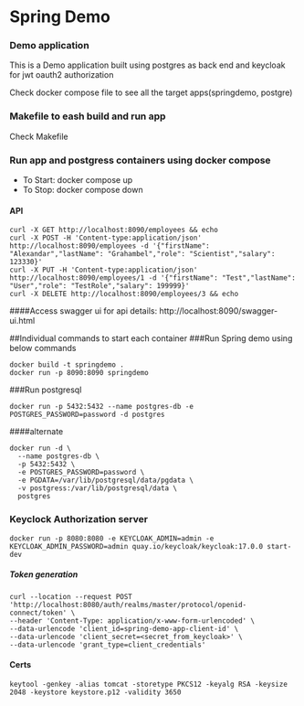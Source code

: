 # Spring Demo

### Demo application

This is a Demo application built using postgres as back end and keycloak for jwt oauth2 authorization

Check docker compose file to see all the target apps(springdemo, postgre)

### Makefile to eash build and run app

Check Makefile

### Run app and postgress containers using docker compose

* To Start: docker compose up
* To Stop: docker compose down

#### API

```
curl -X GET http://localhost:8090/employees && echo
curl -X POST -H 'Content-type:application/json' http://localhost:8090/employees -d '{"firstName": "Alexandar","lastName": "Grahambel","role": "Scientist","salary": 123330}'
curl -X PUT -H 'Content-type:application/json' http://localhost:8090/employees/1 -d '{"firstName": "Test","lastName": "User","role": "TestRole","salary": 199999}'
curl -X DELETE http://localhost:8090/employees/3 && echo
```
####Access swagger ui for api details:
http://localhost:8090/swagger-ui.html

##Individual commands to start each container
###Run Spring demo using below commands
```
docker build -t springdemo .
docker run -p 8090:8090 springdemo
```
###Run postgresql 
````
docker run -p 5432:5432 --name postgres-db -e POSTGRES_PASSWORD=password -d postgres
````
####alternate
```
docker run -d \
  --name postgres-db \
  -p 5432:5432 \
  -e POSTGRES_PASSWORD=password \
  -e PGDATA=/var/lib/postgresql/data/pgdata \
  -v postgress:/var/lib/postgresql/data \
  postgres
```

### Keyclock Authorization server

````
docker run -p 8080:8080 -e KEYCLOAK_ADMIN=admin -e KEYCLOAK_ADMIN_PASSWORD=admin quay.io/keycloak/keycloak:17.0.0 start-dev
````

##### Token generation

````
curl --location --request POST 'http://localhost:8080/auth/realms/master/protocol/openid-connect/token' \
--header 'Content-Type: application/x-www-form-urlencoded' \
--data-urlencode 'client_id=spring-demo-app-client-id' \
--data-urlencode 'client_secret=<secret_from_keycloak>' \
--data-urlencode 'grant_type=client_credentials'
````

#### Certs

```
keytool -genkey -alias tomcat -storetype PKCS12 -keyalg RSA -keysize 2048 -keystore keystore.p12 -validity 3650
```
